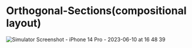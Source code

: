 # Orthogonal-Sections(compositional layout)
![Simulator Screenshot - iPhone 14 Pro - 2023-06-10 at 16 48 39](https://github.com/karimaneltaweel/Orthogonal-Sections/assets/79419979/9e97850b-cc62-4228-bc0a-ce7aa807fb40)
